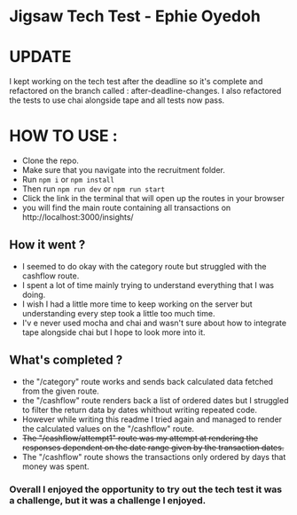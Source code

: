 # Jigsaw Tech Test - Ephie Oyedoh 


# UPDATE 
I kept working on the tech test after the deadline so it's complete and refactored on the branch called : after-deadline-changes.
I also refactored the tests to use chai alongside tape and all tests now pass. 

# HOW TO USE :
- Clone the repo. 
- Make sure that you navigate into the recruitment folder. 
- Run `npm i` or `npm install` 
- Then run `npm run dev` or `npm run start`
- Click the link in the terminal that will open up the routes in your browser 
- you will find the main route containing all transactions on http://localhost:3000/insights/

## How it went ?

- I seemed to do okay with the category route but struggled with the cashflow route. 
- I spent a lot of time mainly trying to understand everything that I was doing. 
- I wish I had a little more time to keep working on the server but understanding every step took a little too much time.
- I'v e never used mocha and chai and wasn't sure about how to integrate tape alongside chai but I hope to look more into it. 


## What's completed ?
- the "/category" route works and sends back calculated data fetched from the given route. 
- the "/cashflow" route renders back a list of ordered dates but I struggled to filter the return data by dates whithout writing repeated code. 
- However while writing this readme I tried again and managed to render the calculated values on the "/cashflow" route.
- <del> The "/cashflow/attempt1" route was my attempt at rendering the responses dependent on the date range given by the transaction dates.</del>
- The "/cashflow" route shows the transactions only ordered by days that money was spent. 
### Overall I enjoyed the opportunity to try out the tech test it was a challenge, but it was a challenge I enjoyed. 




